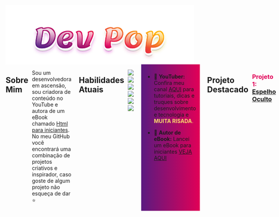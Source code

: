 
<div style="display: flex;  justify-content: center; align-items: center; ">
  <img src="devpop.svg"  width="1000" height="" />
</div>
<div style="display: flex; gap: 10px; flex-direction: row;">


## Sobre Mim
Sou um desenvolvedora em ascensão, sou criadora de conteúdo no YouTube e autora de um eBook chamado [Html para iniciantes](livro.pdf). No meu GitHub você encontrará uma combinação de projetos criativos e inspirador, caso goste de algum projeto não esqueça de dar ⭐<div style="display: flex;  justify-content: center; align-items: center; height: 100px;">
  <img src="gifpop.gif"  width="100" height="100" />
</div>

## Habilidades Atuais

<div style="display: flex; gap: 10px; flex-direction: row;">

   ![](https://img.shields.io/badge/Code-JavaScript-informational?style=flat&logo=JavaScript&color=e10057)
   ![](https://img.shields.io/badge/Code-SQL-informational?style=flat&logo=MySQL&color=833ab4)
   ![](https://img.shields.io/badge/Code-PHP-informational?style=flat&logo=PHP&color=e10057)
   ![](https://img.shields.io/badge/Code-Python-informational?style=flat&logo=Python&color=833ab4)
   ![](https://img.shields.io/badge/Code-HTML5-informational?style=flat&logo=HTML5&color=833ab4)
   ![](https://img.shields.io/badge/Code-CSS3-informational?style=flat&logo=CSS3&color=e10057)

</div>





#
<div style="background: linear-gradient(to right, #5a1a80, #e10057); padding: 10px;  ">

- 🎥 **YouTuber:** Confira meu canal [AQUI](https://www.youtube.com/@devpop/videos) para tutoriais, dicas e truques sobre desenvolvimento e tecnologia e <span style="color:#fad96d;">**MUITA RISADA**.</span>

- 📘 **Autor de eBook:** Lancei um eBook para iniciantes [VEJA AQUI](livro.pdf)

</div>


#
## Projeto Destacado

### <span style="color:#e10057;"><strong>Projeto 1:</strong></span>[ Espelho Oculto](https://github.com/DevPop0/Espelho_oculto)
Um espelho que oculta uma imagem da Barbie, inspirada no filme.


#

## Contato
<div style="background: linear-gradient(to right, #a87501,#5a1a80); padding: 10px; display: flex; justify-content: center;">

<img src="instagram.svg"  width="15" height="15" /> Instagram: [@devpop_
](https://www.instagram.com/devpop_/)

</div>


#
Obrigado por visitar! Sinta-se à vontade para explorar meus projetos e entre em contato. 😊
